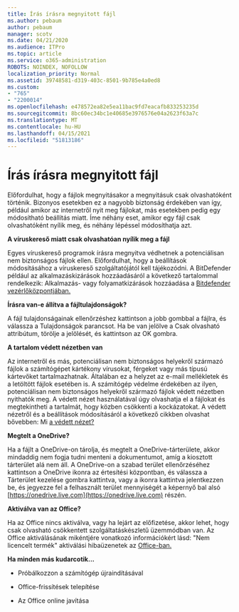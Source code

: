 ```yaml
---
title: Írás írásra megnyitott fájl
ms.author: pebaum
author: pebaum
manager: scotv
ms.date: 04/21/2020
ms.audience: ITPro
ms.topic: article
ms.service: o365-administration
ROBOTS: NOINDEX, NOFOLLOW
localization_priority: Normal
ms.assetid: 39748581-d319-403c-8501-9b785e4a0ed8
ms.custom:
- "765"
- "2200014"
ms.openlocfilehash: e478572ea82e5ea11bac9fd7eacafb833253235d
ms.sourcegitcommit: 8bc60ec34bc1e40685e3976576e04a2623f63a7c
ms.translationtype: MT
ms.contentlocale: hu-HU
ms.lasthandoff: 04/15/2021
ms.locfileid: "51813186"
---
```

# <a name="file-open-read-only"></a>Írás írásra megnyitott fájl

Előfordulhat, hogy a fájlok megnyitásakor a megnyitásuk csak olvashatóként történik. Bizonyos esetekben ez a nagyobb biztonság érdekében van így, például amikor az internetről nyit meg fájlokat, más esetekben pedig egy módosítható beállítás miatt. Íme néhány eset, amikor egy fájl csak olvashatóként nyílik meg, és néhány lépéssel módosíthatja azt.
  
 **A víruskereső miatt csak olvashatóan nyílik meg a fájl**
  
Egyes víruskereső programok írásra megnyitva védhetnek a potenciálisan nem biztonságos fájlok ellen. Előfordulhat, hogy a beállítások módosításához a víruskereső szolgáltatójától kell tájékozódni. A BitDefender például az alkalmazáskizárások hozzáadásáról a következő tartalommal rendelkezik: Alkalmazás- vagy folyamatkizárások hozzáadása a [Bitdefender vezérlőközpontjában.](https://aka.ms/AA6098i)
  
 **Írásra van-e állítva a fájltulajdonságok?**
  
A fájl tulajdonságainak ellenőrzéshez kattintson a jobb gombbal a fájlra, és válassza a Tulajdonságok parancsot. Ha be van jelölve a Csak olvasható attribútum, törölje a jelölését, és kattintson az OK gombra.
  
 **A tartalom védett nézetben van**
  
Az internetről és más, potenciálisan nem biztonságos helyekről származó fájlok a számítógépet kártékony vírusokat, férgeket vagy más típusú kártevőket tartalmazhatnak. Általában ez a helyzet az e-mail mellékletek és a letöltött fájlok esetében is. A számítógép védelme érdekében az ilyen, potenciálisan nem biztonságos helyekről származó fájlok védett nézetben nyithatók meg. A védett nézet használatával úgy olvashatja el a fájlokat és megtekintheti a tartalmát, hogy közben csökkenti a kockázatokat. A védett nézetről és a beállítások módosításáról a következő cikkben olvashat bővebben: Mi [a védett nézet?](https://support.office.com/article/d6f09ac7-e6b9-4495-8e43-2bbcdbcb6653)
  
 **Megtelt a OneDrive?**
  
Ha a fájlt a OneDrive-on tárolja, és megtelt a OneDrive-tárterülete, akkor mindaddig nem fogja tudni menteni a dokumentumot, amíg a kiosztott tárterület alá nem áll. A OneDrive-on a szabad terület ellenőrzéséhez kattintson a OneDrive ikonra az értesítési központban, és válassza a Tárterület kezelése gombra kattintva, vagy a ikonra kattintva jelentkezzen be, és jegyezze fel a felhasznált terület mennyiségét a képernyő bal alsó [https://onedrive.live.com](https://onedrive.live.com) részén.
  
 **Aktiválva van az Office?**
  
Ha az Office nincs aktiválva, vagy ha lejárt az előfizetése, akkor lehet, hogy csak olvasható csökkentett szolgáltatáskészletű üzemmódban van. Az Office aktiválásának mikéntjére vonatkozó információkért lásd: "Nem licencelt termék" aktiválási hibaüzenetek az [Office-ban.](https://support.office.com/article/0d23d3c0-c19c-4b2f-9845-5344fedc4380)
  
 **Ha minden más kudarcotik...**
  
- Próbálkozzon a számítógép újraindításával
    
- Office-frissítések telepítése
    
- Az Office online javítása
    

